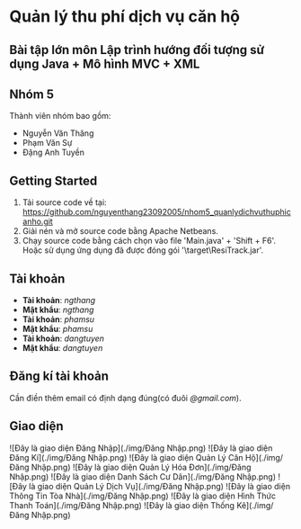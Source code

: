 # Quản lý thu phí dịch vụ căn hộ
## Bài tập lớn môn Lập trình hướng đối tượng sử dụng Java + Mô hình MVC + XML 
## Nhóm 5
Thành viên nhóm bao gồm:
- Nguyễn Văn Thăng
- Phạm Văn Sự
- Đặng Anh Tuyền
## Getting Started
1. Tải source code về tại:
https://github.com/nguyenthang23092005/nhom5_quanlydichvuthuphicanho.git
2. Giải nén và mở source code bằng Apache Netbeans.
3. Chạy source code bằng cách chọn vào file 'Main.java' + 'Shift + F6'. Hoặc sử dụng ứng dụng đã được đóng gói '\target\ResiTrack.jar'.
## Tài khoản
- **Tài khoản**: *ngthang*
- **Mật khẩu**: *ngthang*
- **Tài khoản**: *phamsu*
- **Mật khẩu**: *phamsu*
- **Tài khoản**: *dangtuyen*
- **Mật khẩu**: *dangtuyen*
## Đăng kí tài khoản
Cần điền thêm email có định dạng đúng(có đuôi *@gmail.com*).
## Giao diện
![Đây là giao diện Đăng Nhập](./img/Đăng Nhập.png)
![Đây là giao diện Đăng Kí](./img/Đăng Nhập.png)
![Đây là giao diện Quản Lý Căn Hộ](./img/Đăng Nhập.png)
![Đây là giao diện Quản Lý Hóa Đơn](./img/Đăng Nhập.png)
![Đây là giao diện Danh Sách Cư Dân](./img/Đăng Nhập.png)
![Đây là giao diện Quản Lý Dịch Vụ](./img/Đăng Nhập.png)
![Đây là giao diện Thông Tin Tòa Nhà](./img/Đăng Nhập.png)
![Đây là giao diện Hình Thức Thanh Toán](./img/Đăng Nhập.png)
![Đây là giao diện Thống Kê](./img/Đăng Nhập.png)
